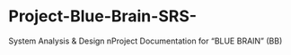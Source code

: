 # Project-Blue-Brain-SRS-
System Analysis &amp; Design nProject Documentation for “BLUE BRAIN” (BB)
